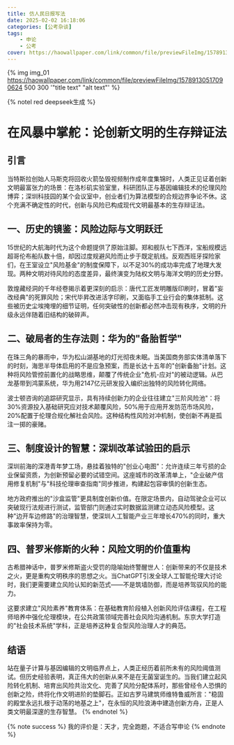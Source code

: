 ```yaml
---
title: 仿人民日报写法
date: 2025-02-02 16:18:06
categories: [公考杂谈]
tags:
    - 申论
    - 公考
cover: https://haowallpaper.com/link/common/file/previewFileImg/15789130517090624
---
```


{% img img_01 https://haowallpaper.com/link/common/file/previewFileImg/15789130517090624  500 300 '"title text" "alt text"' %}

{% notel red deepseek生成 %}
# 在风暴中掌舵：论创新文明的生存辩证法

## 引言
当特斯拉创始人马斯克将回收火箭坠毁视频制作成年度集锦时，人类正见证着创新文明最富张力的场景：在洛杉矶实验室里，科研团队正与基因编辑技术的伦理风险博弈；深圳科技园的某个会议室中，创业者们为算法模型的合规边界争论不休。这个充满不确定性的时代，创新与风险已构成现代文明最基本的生存辩证法。

## 一、历史的镜鉴：风险边际与文明跃迁
15世纪的大航海时代为这个命题提供了原始注脚。郑和舰队七下西洋，宝船规模远超哥伦布船队数十倍，却因过度规避风险而止步于既定航线。反观西班牙探险家们，在王室设立"风险基金"的制度保障下，以不足30%的成功率完成了地理大发现。两种文明对待风险的态度差异，最终演变为陆权文明与海洋文明的历史分野。

敦煌藏经洞的千年经卷揭示着更深刻的启示：唐代工匠发明雕版印刷时，冒着"妄改经典"的死罪风险；宋代毕昇改进活字印刷，又面临手工业行会的集体抵制。这些被历史尘埃掩埋的细节证明，任何突破性的创新都必然冲击现有秩序，文明的升级永远伴随着旧结构的破碎声。

## 二、破局者的生存法则：华为的"备胎哲学"
在珠三角的暴雨中，华为松山湖基地的灯光彻夜未眠。当美国商务部实体清单落下的时刻，海思半导体启用的不是应急预案，而是长达十五年的"创新备胎"计划。这种将风险管控前置化的战略思维，颠覆了传统企业"危机-应对"的被动逻辑。从巴龙基带到鸿蒙系统，华为用2147亿元研发投入编织出独特的风险转化网络。

波士顿咨询的追踪研究显示，具有持续创新力的企业往往建立"三阶风险池"：将30%资源投入基础研究应对技术颠覆风险，50%用于应用开发防范市场风险，20%配置于伦理合规化解社会风险。这种结构性风险对冲机制，使创新不再是孤注一掷的豪赌。

## 三、制度设计的智慧：深圳改革试验田的启示
深圳前海的深港青年梦工场，悬挂着独特的"创业心电图"：允许连续三年亏损的企业保留资质，为创新预留必要的试错空间。这座城市的改革清单上，"企业破产信用修复机制"与"科技伦理审查指南"同步推进，构建起包容审慎的创新生态。

地方政府推出的"沙盒监管"更具制度创新价值。在限定场景内，自动驾驶企业可以突破现行法规进行测试，监管部门则通过实时数据监测建立动态风险模型。这种"边开车边修路"的治理智慧，使深圳人工智能产业三年增长470%的同时，重大事故率保持为零。

## 四、普罗米修斯的火种：风险文明的价值重构
古希腊神话中，普罗米修斯盗火受罚的隐喻始终警醒世人：创新带来的不仅是技术之火，更是重构文明秩序的思想之火。当ChatGPT引发全球人工智能伦理大讨论时，我们更需要建立风险认知的新范式——不是筑墙防御，而是培养驾驭风险的能力。

这要求建立"风险素养"教育体系：在基础教育阶段植入创新风险评估课程，在工程师培养中强化伦理模块，在公共政策领域完善社会风险沟通机制。东京大学打造的"社会技术系统"学科，正是培养这种复合型风险治理人才的典范。

## 结语
站在量子计算与基因编辑的文明临界点上，人类正经历着前所未有的风险阈值测试。但历史经验表明，真正伟大的创新从来不是在无菌室诞生的。当我们建立起风险转化机制、培育出风险共治文化、完善了风险分配体系时，那些曾经令人恐惧的创新之险，终将化作文明进阶的垫脚石。正如古罗马建筑师维特鲁威所言："稳固的殿堂永远扎根于动荡的地基之上"，在永恒的风险浪涛中建造创新方舟，正是人类文明最深邃的生存智慧。
{% endnotel %}

{% note success %} 
我的评价是：天才，完全跑题，不适合写申论
{% endnote %}